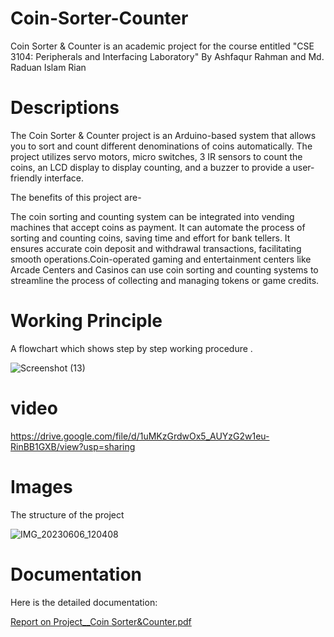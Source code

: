 # Coin-Sorter-Counter
Coin Sorter &amp; Counter is an academic project for the course entitled "CSE 3104: Peripherals and Interfacing Laboratory" 
By Ashfaqur Rahman and Md. Raduan Islam Rian

# Descriptions
The Coin Sorter & Counter project is an Arduino-based system that allows you to sort and count different denominations of coins automatically. The project utilizes servo motors, micro switches,  3 IR sensors to count the coins, an LCD display to display counting, and a buzzer to provide a user-friendly interface.

The benefits of  this project are- 

The coin sorting and counting system  can be integrated into vending machines that accept coins as payment. It can automate the process of sorting and counting coins, saving time and effort for bank tellers. It ensures accurate coin deposit and withdrawal transactions, facilitating smooth operations.Coin-operated gaming and entertainment centers like Arcade Centers and Casinos can use coin sorting and counting systems to streamline the process of collecting and managing tokens or game credits.



# Working Principle

A flowchart which shows step by step working procedure .

![Screenshot (13)](https://github.com/ashfaq099/Coin-Sorter-Counter/assets/126937098/b56b01c1-c775-4395-81e3-b21d28f58f13)

# video


https://drive.google.com/file/d/1uMKzGrdwOx5_AUYzG2w1eu-RinBB1GXB/view?usp=sharing



# Images

The structure of the project 

![IMG_20230606_120408](https://github.com/ashfaq099/Coin-Sorter-Counter/assets/126937098/26f93ba9-260b-45f0-9b01-16e1223f3975)


# Documentation 


Here is the detailed documentation:

[Report on Project__Coin Sorter&Counter.pdf](https://github.com/ashfaq099/Coin-Sorter-Counter/files/11767125/Report.on.Project__Coin.Sorter.Counter.pdf)

